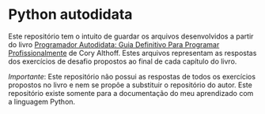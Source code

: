 # Python autodidata

Este repositório tem o intuito de guardar os arquivos desenvolvidos a partir do livro [Programador Autodidata: Guia Definitivo Para Programar Profissionalmente](https://www.amazon.com.br/Programador-Autodidata-Definitivo-Programar-Profissionalmente/dp/8575228358) de Cory Althoff. Estes arquivos representam as respostas dos exercícios de desafio propostos ao final de cada capítulo do livro.

*Importante*: Este repositório não possui as respostas de todos os exercícios propostos no livro e nem se propôe a substituir o repositório do autor. Este repositório existe somente para a documentação do meu aprendizado com a linguagem Python.
